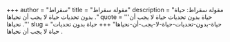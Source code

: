 +++
author = "سقراط"
title = "مقولة سقراط"
description = "مقولة سقراط: حياة بدون تحديات حياة لا يجب أن نحياها ."
quote = '''حياة بدون تحديات حياة لا يجب أن نحياها .'''
slug = "حياة-بدون-تحديات-حياة-لا-يجب-أن-نحياها"
+++
حياة بدون تحديات حياة لا يجب أن نحياها .
